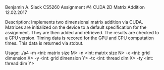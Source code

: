 Benjamin A. Slack
CS5260
Assignment #4
CUDA 2D Matrix Addition
12.02.2017

Description:
Implements two dimensional matrix addition
via CUDA. Matrices are initialized on the device 
to a default specification for the assignment. 
They are then added and retrieved. The results are 
checked to a CPU version. Timing data is recored for 
the GPU and CPU computation times. This data is returned
via stdout.

Usage:
./a4 -m <int: matrix size M> -n <int: matrix size N> 
     -x <int: grid dimension X> -y <int: grid dimension Y> 
	 -tx <int: thread dim X> -ty <int: thread dim Y>
	 
 